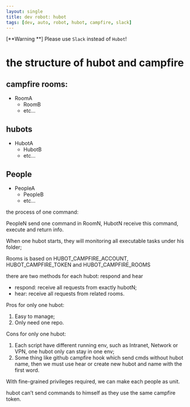 ```yaml
---
layout: single
title: dev robot: hubot 
tags: [dev, auto, robot, hubot, campfire, slack]
---
```

[**Warning **] Please use `Slack` instead of `Hubot`!

# the structure of hubot and campfire

## campfire rooms:

+ RoomA
	+ RoomB
	+ etc...

## hubots

+ HubotA
	+ HubotB
	+ etc…

## People

+ PeopleA
	+ PeopleB
	+ etc...

the process of one command:

PeopleN send one command in RoomN, HubotN receive this command, execute and return info.

When one hubot starts, they will monitoring all executable tasks under his folder;

Rooms is based on HUBOT\_CAMPFIRE\_ACCOUNT, HUBOT\_CAMPFIRE\_TOKEN and HUBOT\_CAMPFIRE\_ROOMS

there are two methods for each hubot: respond and hear

* respond: receive all requests from exactly hubotN;
* hear: receive all requests from related rooms.

Pros for only one hubot:

1. Easy to manage;
2. Only need one repo.

Cons for only one hubot:

1. Each script have different running env, such as Intranet, Network or VPN, one hubot only can stay in one env;
2. Some thing like github campfire hook which send cmds without hubot name, then we must use hear or create new hubot and name with the first word.

With fine-grained privileges required, we can make each people as unit.

hubot can’t send commands to himself as they use the same campfire token.
